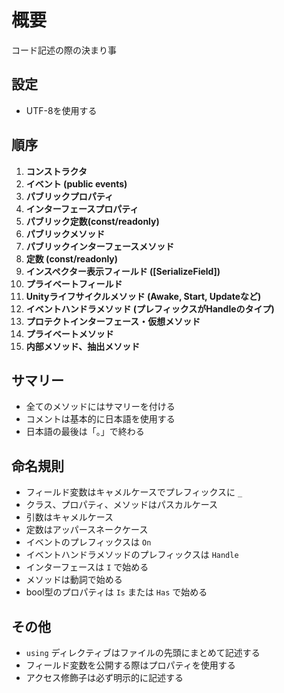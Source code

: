 # 概要

コード記述の際の決まり事

## 設定

- UTF-8を使用する

## 順序

1. **コンストラクタ**
2. **イベント (public events)**
3. **パブリックプロパティ**
4. **インターフェースプロパティ**
1. **パブリック定数(const/readonly)**
5. **パブリックメソッド**
6. **パブリックインターフェースメソッド**
7. **定数 (const/readonly)**
8. **インスペクター表示フィールド ([SerializeField])**
9. **プライベートフィールド**
10. **Unityライフサイクルメソッド (Awake, Start, Updateなど)**
11. **イベントハンドラメソッド (プレフィックスがHandleのタイプ)**
12. **プロテクトインターフェース・仮想メソッド**
13. **プライベートメソッド**
14. **内部メソッド、抽出メソッド**

## サマリー

- 全てのメソッドにはサマリーを付ける
- コメントは基本的に日本語を使用する
- 日本語の最後は「。」で終わる

## 命名規則

- フィールド変数はキャメルケースでプレフィックスに `_`
- クラス、プロパティ、メソッドはパスカルケース
- 引数はキャメルケース
- 定数はアッパースネークケース
- イベントのプレフィックスは `On`
- イベントハンドラメソッドのプレフィックスは `Handle`
- インターフェースは `I` で始める
- メソッドは動詞で始める
- bool型のプロパティは `Is` または `Has` で始める

## その他
- `using` ディレクティブはファイルの先頭にまとめて記述する
- フィールド変数を公開する際はプロパティを使用する
- アクセス修飾子は必ず明示的に記述する